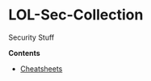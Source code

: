 # LOL-Sec-Collection
Security Stuff

**Contents**
 - [Cheatsheets](https://github.com/LunaM00n/LOL-Sec-Collection/tree/master/Cheatsheets)

